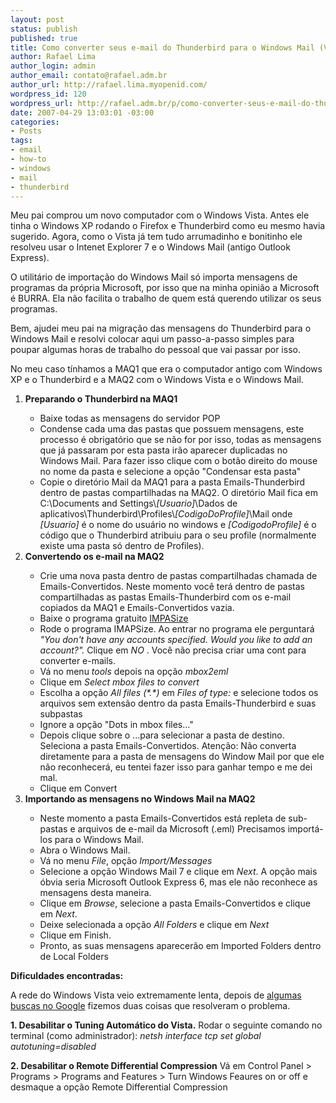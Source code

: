 ```yaml
--- 
layout: post
status: publish
published: true
title: Como converter seus e-mail do Thunderbird para o Windows Mail (Vista)
author: Rafael Lima
author_login: admin
author_email: contato@rafael.adm.br
author_url: http://rafael.lima.myopenid.com/
wordpress_id: 120
wordpress_url: http://rafael.adm.br/p/como-converter-seus-e-mail-do-thunderbird-para-o-windows-mail-vista/
date: 2007-04-29 13:03:01 -03:00
categories: 
- Posts
tags: 
- email
- how-to
- windows
- mail
- thunderbird
---
```

Meu pai comprou um novo computador com o Windows Vista. Antes ele tinha o Windows XP rodando o Firefox e Thunderbird como eu mesmo havia sugerido. Agora, como o Vista já tem tudo arrumadinho e bonitinho ele resolveu usar o Intenet Explorer 7 e o Windows Mail (antigo Outlook Express).

O utilitário de importação do Windows Mail só importa mensagens de programas da própria Microsoft, por isso que na minha opinião a Microsoft é BURRA. Ela não facilita o trabalho de quem está querendo utilizar os seus programas.

Bem, ajudei meu pai na migração das mensagens do Thunderbird para o Windows Mail e resolvi colocar aqui um passo-a-passo simples para poupar algumas horas de trabalho do pessoal que vai passar por isso.

No meu caso tínhamos a MAQ1 que era o computador antigo com Windows XP e o Thunderbird e a MAQ2 com o Windows Vista e o Windows Mail.

<ol>
	<li><strong>Preparando o Thunderbird na MAQ1</strong></li>
	<ul>
		<li>Baixe todas as mensagens do servidor POP</li>
		<li>Condense cada uma das pastas que possuem mensagens, este processo é obrigatório que se não for por isso, todas as mensagens que já passaram por esta pasta irão aparecer duplicadas no Windows Mail. Para fazer isso clique com o botão direito do mouse no nome da pasta e selecione a opção "Condensar esta pasta"</li>
		<li>Copie o diretório Mail da MAQ1 para a pasta Emails-Thunderbird dentro de pastas compartilhadas na MAQ2. O diretório Mail fica em C:\Documents and Settings\<em>[Usuario]</em>\Dados de aplicativos\Thunderbird\Profiles\<em>[CodigoDoProfile]</em>\Mail onde <em>[Usuario]</em> é o nome do usuário no windows e <em>[CodigodoProfile]</em> é o código que o Thunderbird atribuiu para o seu profile (normalmente existe uma pasta só dentro de Profiles).</li>
	</ul>
	<li><strong>Convertendo os e-mail na MAQ2</strong></li>
	<ul>
		<li>Crie uma nova pasta dentro de pastas compartilhadas chamada de Emails-Convertidos. Neste momento você terá dentro de pastas compartilhadas as pastas Emails-Thunderbird com os e-mail copiados da MAQ1 e Emails-Convertidos vazia.</li>
		<li>Baixe o programa gratuito <a href="http://www.broobles.com/imapsize/">IMPASize</a></li>
		<li>Rode o programa IMAPSize. Ao entrar no programa ele perguntará <em>"You don't have any accounts specified. Would you like to add an account?". </em>Clique em <em>NO</em>
. Você não precisa criar uma cont para converter e-mails.</li>
		<li>Vá no menu <em>tools</em> depois na opção <em>mbox2eml</em></li>
		<li>Clique em <em>Select mbox files to convert</em></li>
		<li>Escolha a opção <em>All files (*.*)</em> em <em>Files of type:</em> e selecione todos os arquivos sem extensão dentro da pasta Emails-Thunderbird e suas subpastas</li>
		<li>Ignore a opção "Dots in mbox files..."</li>
		<li>Depois clique sobre o ...para selecionar a pasta de destino. Seleciona a pasta Emails-Convertidos. Atenção: Não converta diretamente para a pasta de mensagens do Window Mail por que ele não reconhecerá, eu tentei fazer isso para ganhar tempo e me dei mal.</li>
		<li>Clique em Convert</li>
	</ul>
	<li><strong>Importando as mensagens no Windows Mail na MAQ2</strong></li>
	<ul>
		<li>Neste momento a pasta Emails-Convertidos está repleta de sub-pastas e arquivos de e-mail da Microsoft (.eml) Precisamos importá-los para o Windows Mail.</li>
		<li>Abra o Windows Mail.</li>
		<li>Vá no menu <em>File</em>, opção <em>Import/Messages</em></li>
		<li>Selecione a opção Windows Mail 7 e clique em <em>Next</em>. A opção mais óbvia seria Microsoft Outlook Express 6, mas ele não reconhece as mensagens desta maneira.</li>
		<li>Clique em <em>Browse</em>, selecione a pasta Emails-Convertidos e clique em <em>Next</em>.</li>
		<li>Deixe selecionada a opção <em>All Folders</em> e clique em <em>Next</em></li>
		<li>Clique em Finish.</li>
		<li>Pronto, as suas mensagens aparecerão em Imported Folders dentro de Local Folders</li>
	</ul>
</ol>

<strong>Dificuldades encontradas:</strong>

A rede do Windows Vista veio extremamente lenta, depois de <a href="http://www.google.com/search?q=windows+vista+slow+network&ie=utf-8&oe=utf-8&rls=org.mozilla:pt-BR:official&client=firefox-a">algumas buscas no Google</a> fizemos duas coisas que resolveram o problema.

<strong>1. Desabilitar o Tuning Automático do Vista.</strong>
Rodar o seguinte comando no terminal (como administrador):
<em>netsh interface tcp set global autotuning=disabled</em>

<strong>2. Desabilitar o Remote Differential Compression</strong>
Vá em Control Panel > Programs > Programs and Features > Turn Windows Feaures on or off  e desmaque a opção Remote Differential Compression
